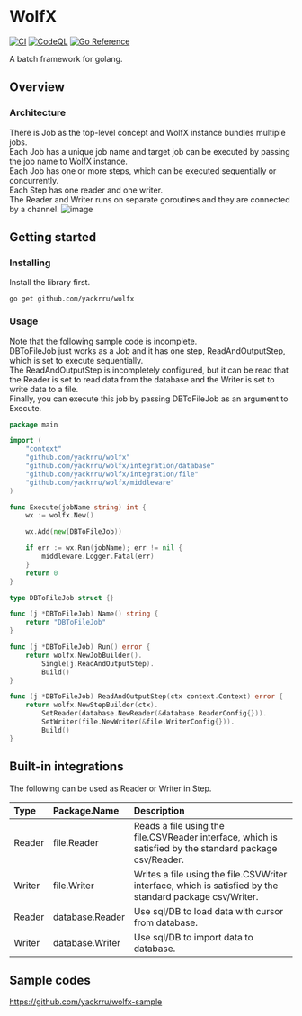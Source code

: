 # WolfX

[![CI](https://github.com/yackrru/wolfx/actions/workflows/ci.yml/badge.svg)](https://github.com/yackrru/wolfx/actions/workflows/ci.yml)
[![CodeQL](https://github.com/yackrru/wolfx/actions/workflows/codeql-analysis.yml/badge.svg)](https://github.com/yackrru/wolfx/actions/workflows/codeql-analysis.yml)
[![Go Reference](https://pkg.go.dev/badge/github.com/yackrru/wolfx.svg)](https://pkg.go.dev/github.com/yackrru/wolfx)

A batch framework for golang.

## Overview
### Architecture
There is Job as the top-level concept and WolfX instance bundles multiple jobs.  
Each Job has a unique job name and target job can be executed by passing the job name to WolfX instance.  
Each Job has one or more steps, which can be executed sequentially or concurrently.  
Each Step has one reader and one writer.  
The Reader and Writer runs on separate goroutines and they are connected by a channel.
![image](https://user-images.githubusercontent.com/50540555/154090445-92841692-c5b2-46b1-b2b2-6f503d96c25f.png)

## Getting started
### Installing
Install the library first.
```
go get github.com/yackrru/wolfx
```
### Usage
Note that the following sample code is incomplete.  
DBToFileJob just works as a Job and it has one step, ReadAndOutputStep, which is set to execute sequentially.  
The ReadAndOutputStep is incompletely configured,
but it can be read that the Reader is set to read data from the database and the Writer is set to write data to a file.  
Finally, you can execute this job by passing DBToFileJob as an argument to Execute.
```go
package main

import (
	"context"
	"github.com/yackrru/wolfx"
	"github.com/yackrru/wolfx/integration/database"
	"github.com/yackrru/wolfx/integration/file"
	"github.com/yackrru/wolfx/middleware"
)

func Execute(jobName string) int {
	wx := wolfx.New()

	wx.Add(new(DBToFileJob))

	if err := wx.Run(jobName); err != nil {
		middleware.Logger.Fatal(err)
	}
	return 0
}

type DBToFileJob struct {}

func (j *DBToFileJob) Name() string {
	return "DBToFileJob"
}

func (j *DBToFileJob) Run() error {
	return wolfx.NewJobBuilder().
		Single(j.ReadAndOutputStep).
		Build()
}

func (j *DBToFileJob) ReadAndOutputStep(ctx context.Context) error {
	return wolfx.NewStepBuilder(ctx).
		SetReader(database.NewReader(&database.ReaderConfig{})).
		SetWriter(file.NewWriter(&file.WriterConfig{})).
		Build()
}
```

## Built-in integrations
The following can be used as Reader or Writer in Step.

| Type   | Package.Name    | Description                                                                                              |
|:-------|:----------------|:---------------------------------------------------------------------------------------------------------|
| Reader | file.Reader     | Reads a file using the file.CSVReader interface, which is satisfied by the standard package csv/Reader.  |
| Writer | file.Writer     | Writes a file using the file.CSVWriter interface, which is satisfied by the standard package csv/Writer. |
| Reader | database.Reader | Use sql/DB to load data with cursor from database.                                                       |
| Writer | database.Writer | Use sql/DB to import data to database.                                                                   |

## Sample codes
https://github.com/yackrru/wolfx-sample
